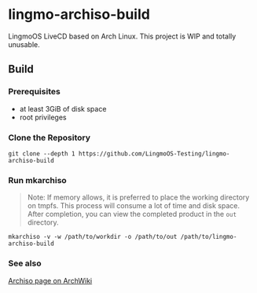 # lingmo-archiso-build
LingmoOS LiveCD based on Arch Linux. This project is WIP and totally unusable.
## Build
### Prerequisites
- at least 3GiB of disk space
- root privileges
### Clone the Repository
```shell
git clone --depth 1 https://github.com/LingmoOS-Testing/lingmo-archiso-build
```
### Run mkarchiso
> Note: If memory allows, it is preferred to place the working directory on tmpfs. This process will consume a lot of time and disk space. After completion, you can view the completed product in the `out` directory.
```shell
mkarchiso -v -w /path/to/workdir -o /path/to/out /path/to/lingmo-archiso-build
```
### See also
[Archiso page on ArchWiki](https://wiki.archlinux.org/title/Archiso)

